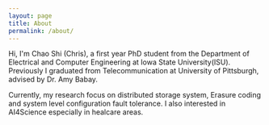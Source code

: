 ```yaml
---
layout: page
title: About
permalink: /about/
---
```


Hi, I'm Chao Shi (Chris), a first year PhD student from the Department of Electrical and Computer Engineering at Iowa State University(ISU). Previously I graduated from Telecommunication at University of Pittsburgh, advised by Dr. Amy Babay.

Currently, my research focus on distributed storage system, Erasure coding and system level configuration fault tolerance. I also interested in AI4Science especially in healcare areas.

